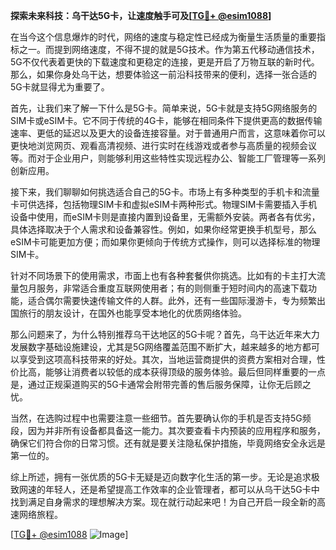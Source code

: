 **探索未来科技：乌干达5G卡，让速度触手可及[[TG💪+ @esim1088](https://t.me/s/esim1088)]**

在当今这个信息爆炸的时代，网络的速度与稳定性已经成为衡量生活质量的重要指标之一。而提到网络速度，不得不提的就是5G技术。作为第五代移动通信技术，5G不仅代表着更快的下载速度和更稳定的连接，更是开启了万物互联的新时代。那么，如果你身处乌干达，想要体验这一前沿科技带来的便利，选择一张合适的5G卡就显得尤为重要了。

首先，让我们来了解一下什么是5G卡。简单来说，5G卡就是支持5G网络服务的SIM卡或eSIM卡。它不同于传统的4G卡，能够在相同条件下提供更高的数据传输速率、更低的延迟以及更大的设备连接容量。对于普通用户而言，这意味着你可以更快地浏览网页、观看高清视频、进行实时在线游戏或者参与高质量的视频会议等。而对于企业用户，则能够利用这些特性实现远程办公、智能工厂管理等一系列创新应用。

接下来，我们聊聊如何挑选适合自己的5G卡。市场上有多种类型的手机卡和流量卡可供选择，包括物理SIM卡和虚拟eSIM卡两种形式。物理SIM卡需要插入手机设备中使用，而eSIM卡则是直接内置到设备里，无需额外安装。两者各有优劣，具体选择取决于个人需求和设备兼容性。例如，如果你经常更换手机型号，那么eSIM卡可能更加方便；而如果你更倾向于传统方式操作，则可以选择标准的物理SIM卡。

针对不同场景下的使用需求，市面上也有各种套餐供你挑选。比如有的卡主打大流量包月服务，非常适合重度互联网使用者；有的则侧重于短时间内的高速下载功能，适合偶尔需要快速传输文件的人群。此外，还有一些国际漫游卡，专为频繁出国旅行的朋友设计，在国外也能享受本地化的优质网络体验。

那么问题来了，为什么特别推荐乌干达地区的5G卡呢？首先，乌干达近年来大力发展数字基础设施建设，尤其是5G网络覆盖范围不断扩大，越来越多的地方都可以享受到这项高科技带来的好处。其次，当地运营商提供的资费方案相对合理，性价比高，能够让消费者以较低的成本获得顶级的服务体验。最后但同样重要的一点是，通过正规渠道购买的5G卡通常会附带完善的售后服务保障，让你无后顾之忧。

当然，在选购过程中也需要注意一些细节。首先要确认你的手机是否支持5G频段，因为并非所有设备都具备这一能力。其次要查看卡内预装的应用程序和服务，确保它们符合你的日常习惯。还有就是要关注隐私保护措施，毕竟网络安全永远是第一位的。

综上所述，拥有一张优质的5G卡无疑是迈向数字化生活的第一步。无论是追求极致网速的年轻人，还是希望提高工作效率的企业管理者，都可以从乌干达5G卡中找到满足自身需求的理想解决方案。现在就行动起来吧！为自己开启一段全新的高速网络旅程。

[[TG💪+ @esim1088](https://t.me/s/esim1088) ![Image](https://i.postimg.cc/4NQfJmqS/Snipaste-2025-05-13-00-14-12.png)]